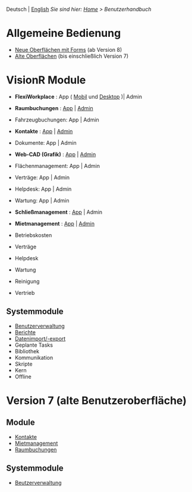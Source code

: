 <!-- TITLE: Benutzerhandbuch -->
<!-- SUBTITLE: Dokumentation der Oberflächen und Module in VisionR für Benutzer -->

Deutsch | [English](/en/user-guide)
*Sie sind hier: [Home](/home) > Benutzerhandbuch*

# Allgemeine Bedienung

* [Neue Oberflächen mit Forms](user-guide/general/general) (ab Version 8)
* [Alte Oberflächen](user-guide/version7/general) (bis einschließlich Version 7)

# VisionR Module

* **FlexiWorkplace** : App ( [Mobil](user-guide/apps/flexi-workplace-mobile) und [Desktop](flexi-workplace-desktop) )| Admin
* **Raumbuchungen** : [App](user-guide/apps/reservations-space) | [Admin](user-guide/apps/reservations-space)
* Fahrzeugbuchungen: App | Admin

* **Kontakte** : [App](user-guide/apps/contacts) | [Admin](user-guide/apps/contacts)
* Dokumente: App | Admin
* **Web-CAD (Grafik)** : [App](user-guide/apps/graphics) | [Admin](user-guide/admin/graphics)
* Flächenmanagement: App | Admin
* Verträge: App | Admin
* Helpdesk: App | Admin
* Wartung: App | Admin
* **Schließmanagement** : [App](user-guide/apps/keys) | Admin
* **Mietmanagement** : [App](user-guide/apps/rentals) | [Admin](user-guide/apps/rentals)
* Betriebskosten
* Verträge
* Helpdesk
* Wartung
* Reinigung
* Vertrieb

## Systemmodule

* [Benutzerverwaltung](user-guide/system/user-management)
* [Berichte](user_guide/system/reports)
* [Datenimport/-export](user-guide/system/data-exchange)
* Geplante Tasks
* Bibliothek
* Kommunikation
* Skripte
* Kern
* Offline
# Version 7 (alte Benutzeroberfläche)

## Module

* [Kontakte](user-guide/version7/contacts)
* [Mietmanagement](user-guide/version7/rentals)
* [Raumbuchungen](user-guide/version7/reservations)

## Systemmodule

* [Beutzerverwaltung](user-guide/version7/user-management)